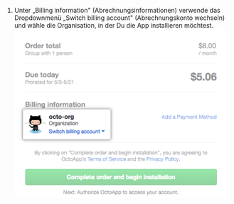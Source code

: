 1. Unter „Billing information" (Abrechnungsinformationen) verwende das Dropdownmenü „Switch billing account" (Abrechnungskonto wechseln) und wähle die Organisation, in der Du die App installieren möchtest. ![Dropdownmenü, um das Abrechnungskonto und den Namen und Avatar Deiner ausgewählten Organisation zu wechseln](/assets/images/help/marketplace/marketplace-confirm-org.png)
